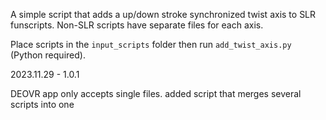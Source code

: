 A simple script that adds a up/down stroke synchronized twist axis to SLR funscripts. Non-SLR scripts have separate files for each axis.

Place scripts in the `input_scripts` folder then run `add_twist_axis.py` (Python required).

2023.11.29 - 1.0.1

DEOVR app only accepts single files.
added script that merges several scripts into one
